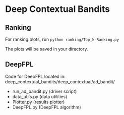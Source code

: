 # Deep Contextual Bandits

## Ranking
For ranking plots, run 
```python ranking/Top_k-Ranking.py```

The plots will be saved in your directory.


## DeepFPL
Code for DeepFPL located in: deep_contextual_bandits/deep_contextual/ad_bandit/

 - run_ad_bandit.py (driver script)
 - data_utils.py (data utilities)
 - Plotter.py (results plotter)
 - DeepFPL.py (DeepFPL algorithm)

